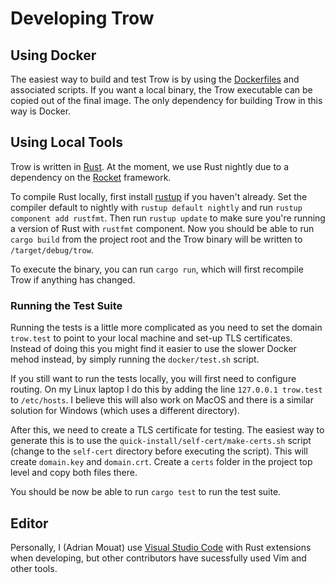 # Developing Trow

## Using Docker

The easiest way to build and test Trow is by using the [Dockerfiles](./docker/README.md) and
associated scripts. If you want a local binary, the Trow executable can be copied out of the final
image. The only dependency for building Trow in this way is Docker.

## Using Local Tools

Trow is written in [Rust](https://www.rust-lang.org/). At the moment, we use Rust nightly due to a
dependency on the [Rocket](https://rocket.rs/) framework.

To compile Rust locally, first install [rustup](https://www.rust-lang.org/tools/install) if you
haven't already. Set the compiler default to nightly with `rustup default nightly` and run `rustup
component add rustfmt`. Then run `rustup update` to make sure you're running a version of Rust with
`rustfmt` component. Now you should be able to run `cargo build` from the project root and the Trow
binary will be written to `/target/debug/trow`.

To execute the binary, you can run `cargo run`, which will first recompile Trow if anything has
changed.

### Running the Test Suite

Running the tests is a little more complicated as you need to set the domain `trow.test` to point to
your local machine and set-up TLS certificates. Instead of doing this you might find it easier to
use the slower Docker mehod instead, by simply running the `docker/test.sh` script. 

If you still want to run the tests locally, you will first need to configure routing. On my Linux
laptop I do this by adding the line `127.0.0.1 trow.test` to `/etc/hosts`. I believe this will also
work on MacOS and there is a similar solution for Windows (which uses a different directory). 

After this, we need to create a TLS certificate for testing. The easiest way to generate this is to
use the `quick-install/self-cert/make-certs.sh` script (change to the `self-cert` directory before
executing the script). This will create `domain.key` and `domain.crt`. Create a `certs` folder in
the project top level and copy both files there. 

You should be now be able to run `cargo test` to run the test suite.

## Editor

Personally, I (Adrian Mouat) use [Visual Studio Code](https://code.visualstudio.com/) with Rust
extensions when developing, but other contributors have sucessfully used Vim and other tools.
